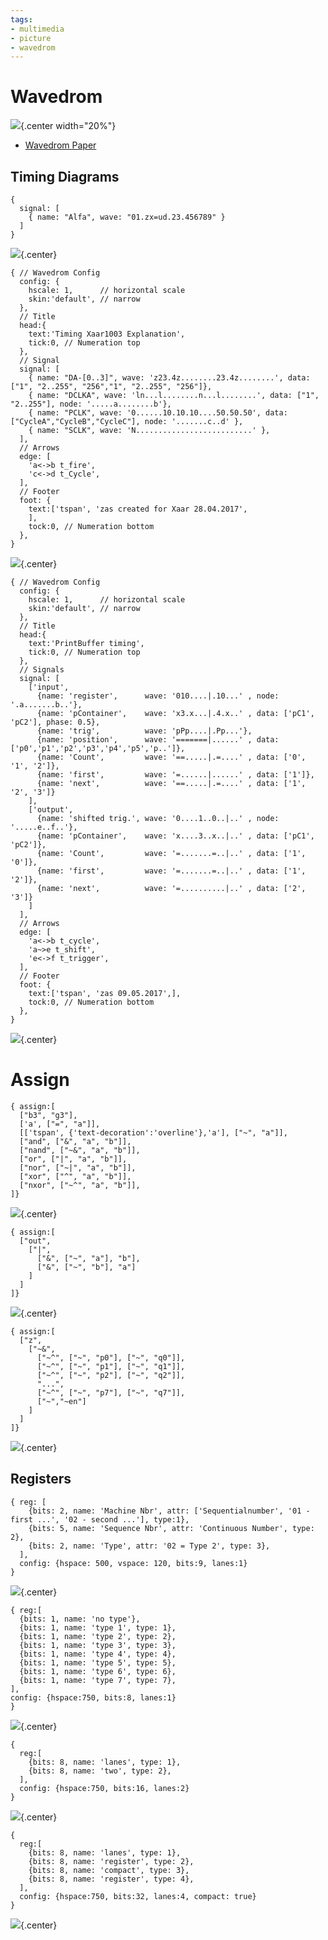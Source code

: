 ```yaml
---
tags:
- multimedia
- picture
- wavedrom
---
```

# Wavedrom
![](img/wavedrom.svg){.center width="20%"}

- [Wavedrom Paper](docs/SNUG2016_WaveDrom.pdf)

## Timing Diagrams
```wavedrom
{
  signal: [
    { name: "Alfa", wave: "01.zx=ud.23.456789" }
  ]
}
```

![](img/wavedrom-signals-1.svg){.center}

```wavedrom
{ // Wavedrom Config
  config: {
    hscale: 1,      // horizontal scale
    skin:'default', // narrow
  },
  // Title
  head:{
    text:'Timing Xaar1003 Explanation',
    tick:0, // Numeration top
  },
  // Signal
  signal: [
    { name: "DA-[0..3]", wave: 'z23.4z........23.4z........', data: ["1", "2..255", "256","1", "2..255", "256"]},
    { name: "DCLKA", wave: 'ln...l........n...l........', data: ["1", "2..255"], node: '.....a........b'},
    { name: "PCLK", wave: '0......10.10.10....50.50.50', data:["CycleA","CycleB","CycleC"], node: '.......c..d' },
    { name: "SCLK", wave: 'N..........................' },
  ],
  // Arrows
  edge: [
    'a<->b t_fire',
    'c<->d t_Cycle',
  ],
  // Footer
  foot: {
    text:['tspan', 'zas created for Xaar 28.04.2017',
    ],
    tock:0, // Numeration bottom
  },
}
```

![](img/wavedrom-signals-2.svg){.center}


```wavedrom
{ // Wavedrom Config
  config: {
    hscale: 1,      // horizontal scale
    skin:'default', // narrow
  },
  // Title
  head:{
    text:'PrintBuffer timing',
    tick:0, // Numeration top
  },
  // Signals
  signal: [
    ['input',
      {name: 'register',      wave: '010....|.10...' , node: '.a.......b..'},
      {name: 'pContainer',    wave: 'x3.x...|.4.x..' , data: ['pC1', 'pC2'], phase: 0.5},
      {name: 'trig',          wave: 'pPp....|.Pp...'},
      {name: 'position',      wave: '=======|......' , data: ['p0','p1','p2','p3','p4','p5','p..']},
      {name: 'Count',         wave: '==.....|.=....' , data: ['0', '1', '2']},
      {name: 'first',         wave: '=......|......' , data: ['1']},
      {name: 'next',          wave: '==.....|.=....' , data: ['1', '2', '3']}
    ],
    ['output',
      {name: 'shifted trig.', wave: '0....1..0..|..' , node: '.....e..f..'},
      {name: 'pContainer',    wave: 'x....3..x..|..' , data: ['pC1', 'pC2']},
      {name: 'Count',         wave: '=.......=..|..' , data: ['1', '0']},
      {name: 'first',         wave: '=.......=..|..' , data: ['1', '2']},
      {name: 'next',          wave: '=..........|..' , data: ['2', '3']}
    ]
  ],
  // Arrows
  edge: [
    'a<->b t_cycle',
    'a~>e t_shift',
    'e<->f t_trigger',
  ],
  // Footer
  foot: {
    text:['tspan', 'zas 09.05.2017',],
    tock:0, // Numeration bottom
  },
}
```

![](img/wavedrom-signals-3.svg){.center}


Assign
======
```wavedrom
{ assign:[
  ["b3", "g3"],
  ['a', ["=", "a"]],
  [['tspan', {'text-decoration':'overline'},'a'], ["~", "a"]],
  ["and", ["&", "a", "b"]],
  ["nand", ["~&", "a", "b"]],
  ["or", ["|", "a", "b"]],
  ["nor", ["~|", "a", "b"]],
  ["xor", ["^", "a", "b"]],
  ["nxor", ["~^", "a", "b"]],
]}
```

![](img/wavedrom-logic-1.svg){.center}

```wavedrom
{ assign:[
  ["out",
    ["|",
      ["&", ["~", "a"], "b"],
      ["&", ["~", "b"], "a"]
    ]
  ]
]}
```

![](img/wavedrom-logic-2.svg){.center}


```wavedrom
{ assign:[
  ["z",
    ["~&",
      ["~^", ["~", "p0"], ["~", "q0"]],
      ["~^", ["~", "p1"], ["~", "q1"]],
      ["~^", ["~", "p2"], ["~", "q2"]],
      "...",
      ["~^", ["~", "p7"], ["~", "q7"]],
      ["~","~en"]
    ]
  ]
]}
```

![](img/wavedrom-logic-3.svg){.center}

## Registers

```wavedrom
{ reg: [
    {bits: 2, name: 'Machine Nbr', attr: ['Sequentialnumber', '01 - first ...', '02 - second ...'], type:1},
    {bits: 5, name: 'Sequence Nbr', attr: 'Continuous Number', type: 2},
    {bits: 2, name: 'Type', attr: '02 = Type 2', type: 3},
  ],
  config: {hspace: 500, vspace: 120, bits:9, lanes:1}
}
```

![](img/wavedrom-register-1.svg){.center}


```wavedrom
{ reg:[
  {bits: 1, name: 'no type'},
  {bits: 1, name: 'type 1', type: 1},
  {bits: 1, name: 'type 2', type: 2},
  {bits: 1, name: 'type 3', type: 3},
  {bits: 1, name: 'type 4', type: 4},
  {bits: 1, name: 'type 5', type: 5},
  {bits: 1, name: 'type 6', type: 6},
  {bits: 1, name: 'type 7', type: 7},
],
config: {hspace:750, bits:8, lanes:1}
}
```

![](img/wavedrom-register-2.svg){.center}

```wavedrom
{
  reg:[
    {bits: 8, name: 'lanes', type: 1},
    {bits: 8, name: 'two', type: 2},
  ],
  config: {hspace:750, bits:16, lanes:2}
}
```

![](img/wavedrom-register-3.svg){.center}


```wavedrom
{
  reg:[
    {bits: 8, name: 'lanes', type: 1},
    {bits: 8, name: 'register', type: 2},
    {bits: 8, name: 'compact', type: 3},
    {bits: 8, name: 'register', type: 4},
  ],
  config: {hspace:750, bits:32, lanes:4, compact: true}
}
```

![](img/wavedrom-register-4.svg){.center}
